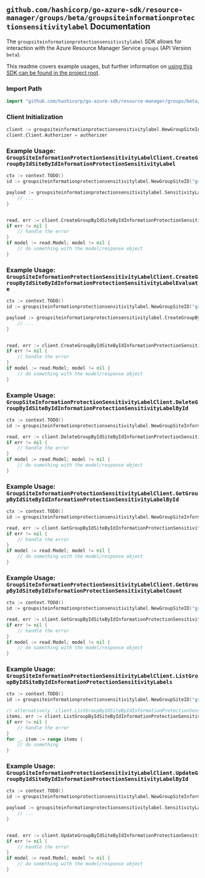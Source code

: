 
## `github.com/hashicorp/go-azure-sdk/resource-manager/groups/beta/groupsiteinformationprotectionsensitivitylabel` Documentation

The `groupsiteinformationprotectionsensitivitylabel` SDK allows for interaction with the Azure Resource Manager Service `groups` (API Version `beta`).

This readme covers example usages, but further information on [using this SDK can be found in the project root](https://github.com/hashicorp/go-azure-sdk/tree/main/docs).

### Import Path

```go
import "github.com/hashicorp/go-azure-sdk/resource-manager/groups/beta/groupsiteinformationprotectionsensitivitylabel"
```


### Client Initialization

```go
client := groupsiteinformationprotectionsensitivitylabel.NewGroupSiteInformationProtectionSensitivityLabelClientWithBaseURI("https://management.azure.com")
client.Client.Authorizer = authorizer
```


### Example Usage: `GroupSiteInformationProtectionSensitivityLabelClient.CreateGroupByIdSiteByIdInformationProtectionSensitivityLabel`

```go
ctx := context.TODO()
id := groupsiteinformationprotectionsensitivitylabel.NewGroupSiteID("groupIdValue", "siteIdValue")

payload := groupsiteinformationprotectionsensitivitylabel.SensitivityLabel{
	// ...
}


read, err := client.CreateGroupByIdSiteByIdInformationProtectionSensitivityLabel(ctx, id, payload)
if err != nil {
	// handle the error
}
if model := read.Model; model != nil {
	// do something with the model/response object
}
```


### Example Usage: `GroupSiteInformationProtectionSensitivityLabelClient.CreateGroupByIdSiteByIdInformationProtectionSensitivityLabelEvaluate`

```go
ctx := context.TODO()
id := groupsiteinformationprotectionsensitivitylabel.NewGroupSiteID("groupIdValue", "siteIdValue")

payload := groupsiteinformationprotectionsensitivitylabel.CreateGroupByIdSiteByIdInformationProtectionSensitivityLabelEvaluateRequest{
	// ...
}


read, err := client.CreateGroupByIdSiteByIdInformationProtectionSensitivityLabelEvaluate(ctx, id, payload)
if err != nil {
	// handle the error
}
if model := read.Model; model != nil {
	// do something with the model/response object
}
```


### Example Usage: `GroupSiteInformationProtectionSensitivityLabelClient.DeleteGroupByIdSiteByIdInformationProtectionSensitivityLabelById`

```go
ctx := context.TODO()
id := groupsiteinformationprotectionsensitivitylabel.NewGroupSiteInformationProtectionSensitivityLabelID("groupIdValue", "siteIdValue", "sensitivityLabelIdValue")

read, err := client.DeleteGroupByIdSiteByIdInformationProtectionSensitivityLabelById(ctx, id)
if err != nil {
	// handle the error
}
if model := read.Model; model != nil {
	// do something with the model/response object
}
```


### Example Usage: `GroupSiteInformationProtectionSensitivityLabelClient.GetGroupByIdSiteByIdInformationProtectionSensitivityLabelById`

```go
ctx := context.TODO()
id := groupsiteinformationprotectionsensitivitylabel.NewGroupSiteInformationProtectionSensitivityLabelID("groupIdValue", "siteIdValue", "sensitivityLabelIdValue")

read, err := client.GetGroupByIdSiteByIdInformationProtectionSensitivityLabelById(ctx, id)
if err != nil {
	// handle the error
}
if model := read.Model; model != nil {
	// do something with the model/response object
}
```


### Example Usage: `GroupSiteInformationProtectionSensitivityLabelClient.GetGroupByIdSiteByIdInformationProtectionSensitivityLabelCount`

```go
ctx := context.TODO()
id := groupsiteinformationprotectionsensitivitylabel.NewGroupSiteID("groupIdValue", "siteIdValue")

read, err := client.GetGroupByIdSiteByIdInformationProtectionSensitivityLabelCount(ctx, id)
if err != nil {
	// handle the error
}
if model := read.Model; model != nil {
	// do something with the model/response object
}
```


### Example Usage: `GroupSiteInformationProtectionSensitivityLabelClient.ListGroupByIdSiteByIdInformationProtectionSensitivityLabels`

```go
ctx := context.TODO()
id := groupsiteinformationprotectionsensitivitylabel.NewGroupSiteID("groupIdValue", "siteIdValue")

// alternatively `client.ListGroupByIdSiteByIdInformationProtectionSensitivityLabels(ctx, id)` can be used to do batched pagination
items, err := client.ListGroupByIdSiteByIdInformationProtectionSensitivityLabelsComplete(ctx, id)
if err != nil {
	// handle the error
}
for _, item := range items {
	// do something
}
```


### Example Usage: `GroupSiteInformationProtectionSensitivityLabelClient.UpdateGroupByIdSiteByIdInformationProtectionSensitivityLabelById`

```go
ctx := context.TODO()
id := groupsiteinformationprotectionsensitivitylabel.NewGroupSiteInformationProtectionSensitivityLabelID("groupIdValue", "siteIdValue", "sensitivityLabelIdValue")

payload := groupsiteinformationprotectionsensitivitylabel.SensitivityLabel{
	// ...
}


read, err := client.UpdateGroupByIdSiteByIdInformationProtectionSensitivityLabelById(ctx, id, payload)
if err != nil {
	// handle the error
}
if model := read.Model; model != nil {
	// do something with the model/response object
}
```
